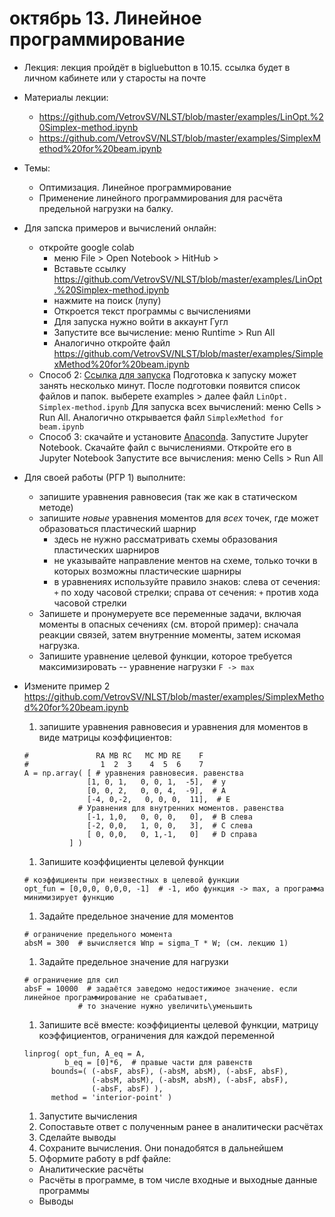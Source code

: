 # октябрь 13. Линейное программирование
- Лекция: лекция пройдёт в bigluebutton в 10.15. ссылка будет в личном кабинете или у старосты на почте
- Материалы лекции:
  - https://github.com/VetrovSV/NLST/blob/master/examples/LinOpt.%20Simplex-method.ipynb
  - https://github.com/VetrovSV/NLST/blob/master/examples/SimplexMethod%20for%20beam.ipynb
- Темы:
  - Оптимизация. Линейное программирование
  - Применение линейного программирования для расчёта предельной нагрузки на балку.
  
- Для запска примеров и вычислений онлайн:
  - откройте google colab
       - меню File > Open Notebook > HitHub >
       - Вставьте ссылку https://github.com/VetrovSV/NLST/blob/master/examples/LinOpt.%20Simplex-method.ipynb
       - нажмите на поиск (лупу)
       - Откроется текст программы с вычислениями
       - Для запуска нужно войти в аккаунт Гугл
       - Запустите все вычисление: меню Runtime > Run All
       - Аналогично откройте файл https://github.com/VetrovSV/NLST/blob/master/examples/SimplexMethod%20for%20beam.ipynb
   - Способ 2: [Ссылка для запуска](https://mybinder.org/v2/gh/VetrovSV/NLST/master) Подготовка к запуску может занять несколько минут. После подготовки появится список файлов и папок. 
   выберете examples > далее файл ```LinOpt. Simplex-method.ipynb``` Для запуска всех вычислений: меню Cells > Run All.
   Аналогично открывается файл ```SimplexMethod for beam.ipynb```
   - Способ 3:
        скачайте и установите [Anaconda](https://www.anaconda.com/products/individual). Запустите Jupyter Notebook. Скачайте файл с вычислениями. Откройте его в Jupyter Notebook
        Запустите все вычисления: меню Cells > Run All

- Для своей работы (РГР 1) выполните:
  - запишите уравнения равновесия (так же как в статическом методе)
  - запишите *новые* уравнения моментов для *всех* точек, где может образоваться пластический шарнир
    - здесь не нужно рассматривать схемы образования пластических шарниров
    - не указывайте направление ментов на схеме, только точки в которых возможны пластические шарниры
    - в уравнениях используйте правило знаков: слева от сечения: ```+``` по ходу часовой стрелки; справа от сечения: ```+``` против хода часовой стрелки
  - Запишете и пронумеруете все переменные задачи, включая моменты в опасных сечениях (см. второй пример): сначала реакции связей, затем внутренние моменты, затем искомая нагрузка.
  - Запишите уравнение целевой функции, которое требуется максимизировать -- уравнение нагрузки 
  ```F -> max```
- Измените пример 2 https://github.com/VetrovSV/NLST/blob/master/examples/SimplexMethod%20for%20beam.ipynb
  1. запишите уравнения равновесия и уравнения для моментов в виде матрицы коэффициентов:
    ``` Например
    #               RA MB RC   MC MD RE    F
    #                1  2  3    4  5  6    7
    A = np.array( [ # уравнения равновесия. равенства
                  [1, 0, 1,   0, 0, 1,  -5],  # y
                  [0, 0, 2,   0, 0, 4,  -9],  # A
                  [-4, 0,-2,   0, 0, 0,  11],  # E
                # Уравнения для внутренних моментов. равенства
                  [-1, 1,0,   0, 0, 0,   0],  # B слева
                  [-2, 0,0,   1, 0, 0,   3],  # C слева
                  [ 0, 0,0,   0, 1,-1,   0]   # D справа
              ] )
    ```
  1. Запишите коэффициенты целевой функции  
   ``` Например
  # коэффициенты при неизвестных в целевой функции
  opt_fun = [0,0,0, 0,0,0, -1]  # -1, ибо функция -> max, а программа минимизирует функцию
  ```
  1. Задайте предельное значение для моментов
  ```Например
  # ограничение предельного момента
  absM = 300  # вычисляется Wпр = sigma_Т * W; (см. лекцию 1)
  ```
  1. Задайте предельное значение для нагрузки
  ``` Например
  # ограничение для сил
  absF = 10000  # задаётся заведомо недостижимое значение. если линейное программирование не срабатывает, 
              # то значение нужно увеличить\уменьшить
  ```
  1. Запишите всё вместе: коэффициенты целевой функции, матрицу коэффициентов, ограничения для каждой переменной
  ``` Например
  linprog( opt_fun, A_eq = A, 
           b_eq = [0]*6,  # правые части для равенств 
        bounds=( (-absF, absF), (-absM, absM), (-absF, absF),
                 (-absM, absM), (-absM, absM), (-absF, absF),
                 (-absF, absF) ),
        method = 'interior-point' )
  ```
  1. Запустите вычисления
  1. Сопоставьте ответ с полученным ранее в аналитически расчётах
  1. Сделайте выводы
  1. Сохраните вычисления. Они понадобятся в дальнейшем
  1. Оформите работу в pdf файле:
    - Аналитические расчёты 
    - Расчёты в программе, в том числе входные и выходные данные программы
    - Выводы
  
